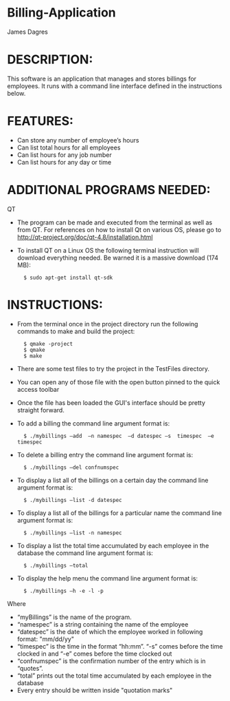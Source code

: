Billing-Application
===================

James Dagres

DESCRIPTION:
=============

This software is an application that manages and stores billings for employees. It runs with a command line interface defined in the instructions below. 

FEATURES:
=============
* Can store any number of employee’s hours
* Can list total hours for all employees
* Can list hours for any job number
* Can list hours for any day or time

ADDITIONAL PROGRAMS NEEDED:
=======================================
QT
* The program can be made and executed from the terminal as well 
as from QT.
For references on how to install Qt on various OS, please go to
http://qt-project.org/doc/qt-4.8/installation.html
* To install QT on a Linux OS the following terminal instruction 
will download everything needed.
Be warned it is a massive download (174 MB):

        $ sudo apt-get install qt-sdk

INSTRUCTIONS:
=======================================
* From the terminal once in the project directory run the following commands to make and build the project:

        $ qmake -project
		$ qmake
		$ make

* There are some test files to try the project in the TestFiles 
directory.
* You can open any of those file with the open button pinned to 
the quick access toolbar 
* Once the file has been loaded the GUI's interface should be 
pretty straight forward.

* To add a billing the command line argument format is:

        $ ./mybillings –add  –n namespec  –d datespec –s  timespec  –e  timespec

* To delete a billing entry the command line argument format is:

        $ ./mybillings –del confnumspec

* To display a list all of the billings on a certain day the command line argument format is:

        $ ./mybillings –list -d datespec

* To display a list all of the billings for a particular name the command line argument format is:

        $ ./mybillings –list -n namespec

* To display a list the total time accumulated by each employee in the database the command line argument format is:

        $ ./mybillings –total
        
* To display the help menu the command line argument format is:

        $ ./mybillings –h -e -l -p       
        
Where
* “myBillings” is the name of the program.
* “namespec”  is a string containing the name of the employee
* “datespec” is the date of which the employee worked in following format: "mm/dd/yy"
* “timespec” is the time in the format “hh:mm”. “-s” comes before the time clocked in and “-e” comes before the time clocked out
* “confnumspec” is the confirmation number of the entry which is in “quotes”.
* “total” prints out the total time accumulated by each employee in the database
* Every entry should be written inside "quotation marks"
